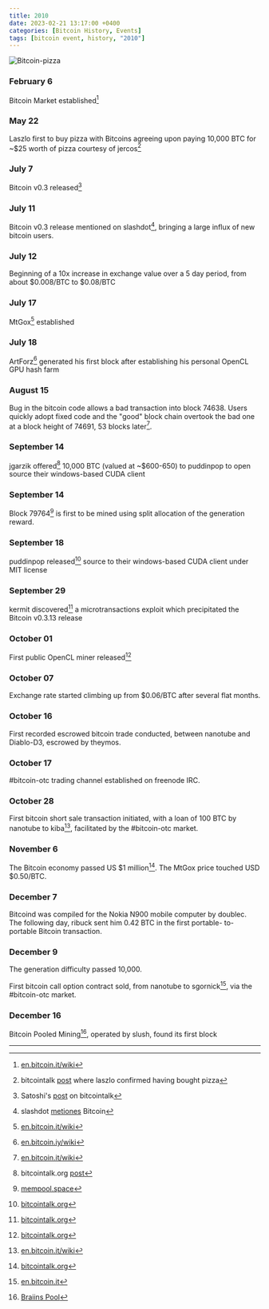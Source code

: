 ```yaml
---
title: 2010  
date: 2023-02-21 13:17:00 +0400
categories: [Bitcoin History, Events]
tags: [bitcoin event, history, "2010"]
---
```


![Bitcoin-pizza](https://nostr.build/i/nostr.build_cc0bd37b5a4b49e62978f106a1d3f02fe97b12fb309af3c2318c862702f7eebe.gif)

### **February 6** 

Bitcoin Market established[^1]

### **May 22**	

Laszlo first to buy pizza with Bitcoins agreeing upon paying 10,000 BTC for ~$25 worth of pizza courtesy of jercos[^2]

### **July 7**	

Bitcoin v0.3 released[^3]

### **July 11**	

Bitcoin v0.3 release mentioned on slashdot[^4], bringing a large influx of new bitcoin users.

### **July 12**	

Beginning of a 10x increase in exchange value over a 5 day period, from about $0.008/BTC to $0.08/BTC

### **July 17**	

MtGox[^5] established

### **July 18**	

ArtForz[^6] generated his first block after establishing his personal OpenCL GPU hash farm

### **August 15**	

Bug in the bitcoin code allows a bad transaction into block 74638. Users quickly adopt fixed code and the "good" block chain overtook the bad one at a block height of 74691, 53 blocks later[^7].

### **September 14**	

jgarzik offered[^8] 10,000 BTC (valued at ~$600-650) to puddinpop to open source their windows-based CUDA client

### **September 14**	

Block 79764[^9] is first to be mined using split allocation of the generation reward.

### **September 18**	

puddinpop released[^10] source to their windows-based CUDA client under MIT license

### **September 29**	

kermit discovered[^11] a microtransactions exploit which precipitated the Bitcoin v0.3.13 release

### **October 01**	

First public OpenCL miner released[^12]

### **October 07**	

Exchange rate started climbing up from $0.06/BTC after several flat months.

### **October 16**	

First recorded escrowed bitcoin trade conducted, between nanotube and Diablo-D3, escrowed by theymos.

### **October 17**	

#bitcoin-otc trading channel established on freenode IRC.

### **October 28**	

First bitcoin short sale transaction initiated, with a loan of 100 BTC by nanotube to kiba[^13], facilitated by the #bitcoin-otc market.

### **November 6**	

The Bitcoin economy passed US $1 million[^14]. The MtGox price touched USD $0.50/BTC.

### **December 7**	

Bitcoind was compiled for the Nokia N900 mobile computer by doublec. The following day, ribuck sent him 0.42 BTC in the first portable-
to-portable Bitcoin transaction.

### **December 9**

The generation difficulty passed 10,000.

First bitcoin call option contract sold, from nanotube to sgornick[^15], via the #bitcoin-otc market.

### **December 16**	

Bitcoin Pooled Mining[^16], operated by slush, found its first block

***

[^1]: [en.bitcoin.it/wiki](https://en.bitcoin.it/wiki/Bitcoin_Market)

[^2]: bitcointalk [post](https://bitcointalk.org/index.php?topic=137.msg1195#msg1195) where laszlo confirmed having bought pizza

[^3]: Satoshi's [post](https://bitcointalk.org/index.php?topic=238.0) on bitcointalk

[^4]: slashdot [metiones](https://news.slashdot.org/story/10/07/11/1747245/Bitcoin-Releases-Version-03) Bitcoin

[^5]: [en.bitcoin.it/wiki](https://en.bitcoin.it/wiki/Mt._Gox)

[^6]: [en.bitcoin.iy/wiki](https://en.bitcoin.it/wiki/ArtForz)

[^7]: [en.bitcoin.it/wiki](https://en.bitcoin.it/wiki/Value_overflow_incident)

[^8]: bitcointalk.org [post](https://bitcointalk.org/index.php?topic=133.msg12921#msg12921)

[^9]: [mempool.space](https://mempool.space/block/00000000001b816df120f4bdf63efd5d986e80c4dbffcf6ad5e73fba0499926d)

[^10]: [bitcointalk.org](https://bitcointalk.org/index.php?topic=133.msg13135#msg13135)

[^11]: [bitcointalk.org](https://bitcointalk.org/index.php?topic=1306.0)

[^12]: [bitcointalk.org](https://bitcointalk.org/?topic=1334.0)

[^13]: [en.bitcoin.it/wiki](https://en.bitcoin.it/wiki/User:Kiba)

[^14]: [bitcointalk.org](https://bitcointalk.org/index.php?topic=1672)

[^15]: [en.bitcoin.it](https://en.bitcoin.it/wiki/User:Sgornick)

[^16]: [Braiins Pool](https://braiins.com/pool) 
